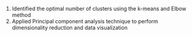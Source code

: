 1.	Identified the optimal number of clusters using the k-means and  Elbow method
2.	Applied Principal component analysis technique to perform dimensionality reduction and data visualization
